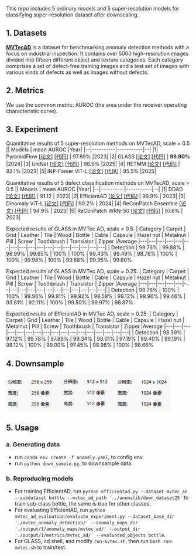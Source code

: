 This repo includes 5 ordinary models and 5 super-resolution models for classifying super-resolution dataset after downscaling.



## 1. Datasets
**[MVTecAD](https://openaccess.thecvf.com/content_CVPR_2019/papers/Bergmann_MVTec_AD_--_A_Comprehensive_Real-World_Dataset_for_Unsupervised_Anomaly_CVPR_2019_paper.pdf)** is a dataset for benchmarking anomaly detection methods with a focus on industrial inspection. It contains over 5000 high-resolution images divided into fifteen different object and texture categories. Each category comprises a set of defect-free training images and a test set of images with various kinds of defects as well as images without defects.

## 2. Metrics
We use the common metric: AUROC (the area under the receiver operating characteristic curve).

## 3. Experiment
Quantitative results of 5 super-resolution methods on MVTecAD, scale = 0.5
|| Models       | mean AUROC       |Year|
|--|----------|-----------|--|
|1| PyramidFlow [[论文]](https://openaccess.thecvf.com/content/CVPR2023/papers/Lei_PyramidFlow_High-Resolution_Defect_Contrastive_Localization_Using_Pyramid_Normalizing_Flow_CVPR_2023_paper.pdf) [[代码]](https://github.com/gasharper/PyramidFlow) |  97.89%  |2023|
|2| GLASS     [[论文]](https://arxiv.org/pdf/2407.09359v1) [[代码]](https://github.com/cqylunlun/glass?tab=readme-ov-file#) | **99.80%** |2024|
|3| UniNet  [[论文]](https://pangdatangtt.github.io/static/pdfs/UniNet__arXix_.pdf) [[代码]](https://github.com/pangdatangtt/UniNet)  |  98.9%  |2025|
|4| HETMM   [[论文]](https://arxiv.org/pdf/2303.16191v5) [[代码]](https://github.com/NarcissusEx/HETMM) |  92.1%  |2023|
|5| INP-Fomer ViT-L [[论文]](https://arxiv.org/pdf/2503.02424v1) [[代码]](https://github.com/luow23/inp-former) |  95.5%  |2025|

Quantitative results of 5 defect classification methods on MVTecAD, scale = 0.5
|| Models       | mean AUROC       |Year|
|--|----------|-----------|--|
|1| DDAD [[论文]](https://arxiv.org/pdf/2305.15956v2) [[代码]](https://github.com/arimousa/DDAD)  |  91.12  | 2023|
|2| EfficientAD [[论文]](https://arxiv.org/pdf/2303.14535v3) [[代码]](https://github.com/nelson1425/EfficientAD)  | 99.9%   | 2023|
|3| Dinomaly ViT-L [[论文]](https://arxiv.org/pdf/2405.14325v4) [[代码]](https://github.com/guojiajeremy/dinomaly)   | 90.2%   | 2024|
|4| ReConPatch Ensemble  [[论文]](https://arxiv.org/pdf/2305.16713v3) [[代码]](https://github.com/travishsu/ReConPatch-TF)    | 94.9%   | 2023|
|5| ReConPatch WRN-50  [[论文]](https://arxiv.org/pdf/2305.16713v3) [[代码]](https://github.com/travishsu/ReConPatch-TF)  | 97.6% | 2023|

Expected results of GLASS in MVTec AD, scale = 0.5:
| Category | Carpet | Grid |  Leather | Tile | Wood | Bottle |  Cable | Capsule | Hazel nut | Metalnut | Pill | Screw | Toothbrush | Transistor | Zipper |Average
|---|---|---|---|---|---|---|---|---|---|---|---|---|---|---|---|---|
| Detection | 99.76% | 99.88% | 98.99% | 99.65% | 100% | 100% | 99.43% | 99.49% | 98.78% | 100% | 100% | 99.98% | 100% | 99.88% | 99.95% | 99.80% 

Expected results of GLASS in MVTec AD, scale = 0.25:
| Category | Carpet | Grid |  Leather | Tile | Wood | Bottle |  Cable | Capsule | Hazel nut | Metalnut | Pill | Screw | Toothbrush | Transistor | Zipper |Average
|---|---|---|---|---|---|---|---|---|---|---|---|---|---|---|---|---|
| Detection | 99.76% | 100% | 100% | 99.96% | 99.91% | 99.92% | 99.59% | 99.12% | 99.96% | 99.46% | 93.81% | 92.11% | 100% | 99.50% | 99.97% | 98.87% 

Expected results of EfficientAD in MVTec AD, scale = 0.25:
| Category | Carpet | Grid |  Leather | Tile | Wood | Bottle |  Cable | Capsule | Hazel nut | Metalnut | Pill | Screw | Toothbrush | Transistor | Zipper |Average
|---|---|---|---|---|---|---|---|---|---|---|---|---|---|---|---|---|
| Detection | 98.39% | 97.12% | 99.78% | 97.89% | 99.34% | 98.01% | 97.19% | 99.40% | 99.19% | 98.12% | 100% | 99.00% | 97.45% | 98.98% | 100% | 98.66% 

## 4. Downsample
![image](https://github.com/iamstarlee/Models-for-Industrial-Defect-Detection/blob/main/images/0000x.png)![image](https://github.com/iamstarlee/Models-for-Industrial-Defect-Detection/blob/main/images/0001x.png)![image](https://github.com/iamstarlee/Models-for-Industrial-Defect-Detection/blob/main/images/0002x.png)
## 5. Usage
### a. Generating data
- run `conda env create -f anomaly.yaml`, to config env.
- run `python down_sample.py`, to downsample data.

### b. Reproducing models
- For training EfficientAD, run `python efficientad.py --dataset mvtec_ad --subdataset bottle --mvtec_ad_path '../anomalib/down_dataset25'` to train sub-class bottle, the same is true for other classes.
- For evaluating EfficientAD, run `python mvtec_ad_evaluation/evaluate_experiment.py --dataset_base_dir './mvtec_anomaly_detection/' --anomaly_maps_dir './output/1/anomaly_maps/mvtec_ad/' --output_dir './output/1/metrics/mvtec_ad/' --evaluated_objects bottle`.
- For GLASS, cd shell, and modify `run-mvtec.sh`, then run `bash run-mvtec.sh` to train/test.
  
